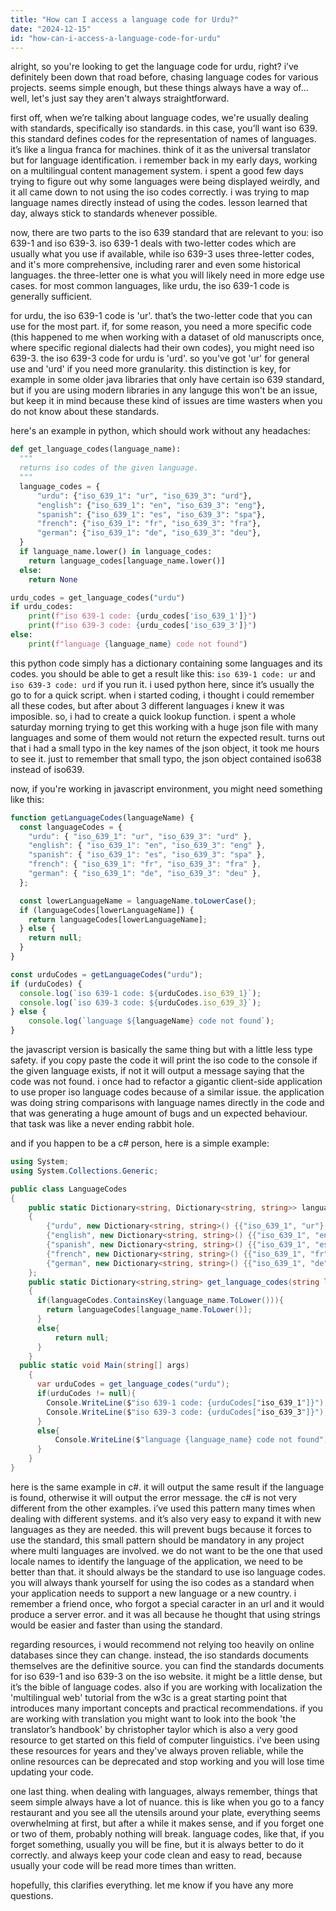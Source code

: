 ```yaml
---
title: "How can I access a language code for Urdu?"
date: "2024-12-15"
id: "how-can-i-access-a-language-code-for-urdu"
---
```


alright, so you're looking to get the language code for urdu, right? i’ve definitely been down that road before, chasing language codes for various projects. seems simple enough, but these things always have a way of… well, let's just say they aren't always straightforward.

first off, when we’re talking about language codes, we're usually dealing with standards, specifically iso standards. in this case, you’ll want iso 639. this standard defines codes for the representation of names of languages. it’s like a lingua franca for machines. think of it as the universal translator but for language identification. i remember back in my early days, working on a multilingual content management system. i spent a good few days trying to figure out why some languages were being displayed weirdly, and it all came down to not using the iso codes correctly. i was trying to map language names directly instead of using the codes. lesson learned that day, always stick to standards whenever possible.

now, there are two parts to the iso 639 standard that are relevant to you: iso 639-1 and iso 639-3. iso 639-1 deals with two-letter codes which are usually what you use if available, while iso 639-3 uses three-letter codes, and it's more comprehensive, including rarer and even some historical languages. the three-letter one is what you will likely need in more edge use cases. for most common languages, like urdu, the iso 639-1 code is generally sufficient.

for urdu, the iso 639-1 code is 'ur'. that’s the two-letter code that you can use for the most part. if, for some reason, you need a more specific code (this happened to me when working with a dataset of old manuscripts once, where specific regional dialects had their own codes), you might need iso 639-3. the iso 639-3 code for urdu is 'urd'. so you've got 'ur' for general use and 'urd' if you need more granularity. this distinction is key, for example in some older java libraries that only have certain iso 639 standard, but if you are using modern libraries in any languge this won't be an issue, but keep it in mind because these kind of issues are time wasters when you do not know about these standards.

here's an example in python, which should work without any headaches:

```python
def get_language_codes(language_name):
  """
  returns iso codes of the given language.
  """
  language_codes = {
      "urdu": {"iso_639_1": "ur", "iso_639_3": "urd"},
      "english": {"iso_639_1": "en", "iso_639_3": "eng"},
      "spanish": {"iso_639_1": "es", "iso_639_3": "spa"},
      "french": {"iso_639_1": "fr", "iso_639_3": "fra"},
      "german": {"iso_639_1": "de", "iso_639_3": "deu"},
  }
  if language_name.lower() in language_codes:
    return language_codes[language_name.lower()]
  else:
    return None

urdu_codes = get_language_codes("urdu")
if urdu_codes:
    print(f"iso 639-1 code: {urdu_codes['iso_639_1']}")
    print(f"iso 639-3 code: {urdu_codes['iso_639_3']}")
else:
    print(f"language {language_name} code not found")
```

this python code simply has a dictionary containing some languages and its codes. you should be able to get a result like this: `iso 639-1 code: ur` and `iso 639-3 code: urd` if you run it. i used python here, since it’s usually the go to for a quick script. when i started coding, i thought i could remember all these codes, but after about 3 different languages i knew it was imposible. so, i had to create a quick lookup function. i spent a whole saturday morning trying to get this working with a huge json file with many languages and some of them would not return the expected result. turns out that i had a small typo in the key names of the json object, it took me hours to see it. just to remember that small typo, the json object contained iso638 instead of iso639.

now, if you're working in javascript environment, you might need something like this:

```javascript
function getLanguageCodes(languageName) {
  const languageCodes = {
    "urdu": { "iso_639_1": "ur", "iso_639_3": "urd" },
    "english": { "iso_639_1": "en", "iso_639_3": "eng" },
    "spanish": { "iso_639_1": "es", "iso_639_3": "spa" },
    "french": { "iso_639_1": "fr", "iso_639_3": "fra" },
    "german": { "iso_639_1": "de", "iso_639_3": "deu" },
  };

  const lowerLanguageName = languageName.toLowerCase();
  if (languageCodes[lowerLanguageName]) {
    return languageCodes[lowerLanguageName];
  } else {
    return null;
  }
}

const urduCodes = getLanguageCodes("urdu");
if (urduCodes) {
  console.log(`iso 639-1 code: ${urduCodes.iso_639_1}`);
  console.log(`iso 639-3 code: ${urduCodes.iso_639_3}`);
} else {
    console.log(`language ${languageName} code not found`);
}

```

the javascript version is basically the same thing but with a little less type safety. if you copy paste the code it will print the iso code to the console if the given language exists, if not it will output a message saying that the code was not found. i once had to refactor a gigantic client-side application to use proper iso language codes because of a similar issue. the application was doing string comparisons with language names directly in the code and that was generating a huge amount of bugs and un expected behaviour. that task was like a never ending rabbit hole.

and if you happen to be a c# person, here is a simple example:

```csharp
using System;
using System.Collections.Generic;

public class LanguageCodes
{
    public static Dictionary<string, Dictionary<string, string>> languageCodes = new Dictionary<string, Dictionary<string, string>>()
    {
        {"urdu", new Dictionary<string, string>() {{"iso_639_1", "ur"}, {"iso_639_3", "urd"}}},
        {"english", new Dictionary<string, string>() {{"iso_639_1", "en"}, {"iso_639_3", "eng"}}},
        {"spanish", new Dictionary<string, string>() {{"iso_639_1", "es"}, {"iso_639_3", "spa"}}},
        {"french", new Dictionary<string, string>() {{"iso_639_1", "fr"}, {"iso_639_3", "fra"}}},
        {"german", new Dictionary<string, string>() {{"iso_639_1", "de"}, {"iso_639_3", "deu"}}},
    };
    public static Dictionary<string,string> get_language_codes(string language_name)
    {
      if(languageCodes.ContainsKey(language_name.ToLower())){
        return languageCodes[language_name.ToLower()];
      }
      else{
          return null;
      }
    }
  public static void Main(string[] args)
    {
      var urduCodes = get_language_codes("urdu");
      if(urduCodes != null){
        Console.WriteLine($"iso 639-1 code: {urduCodes["iso_639_1"]}");
        Console.WriteLine($"iso 639-3 code: {urduCodes["iso_639_3"]}");
      }
      else{
          Console.WriteLine($"language {language_name} code not found");
      }
    }
}

```

here is the same example in c#. it will output the same result if the language is found, otherwise it will output the error message. the c# is not very different from the other examples. i’ve used this pattern many times when dealing with different systems. and it’s also very easy to expand it with new languages as they are needed. this will prevent bugs because it forces to use the standard, this small pattern should be mandatory in any project where multi languages are involved. we do not want to be the one that used locale names to identify the language of the application, we need to be better than that. it should always be the standard to use iso language codes. you will always thank yourself for using the iso codes as a standard when your application needs to support a new language or a new country. i remember a friend once, who forgot a special caracter in an url and it would produce a server error. and it was all because he thought that using strings would be easier and faster than using the standard.

regarding resources, i would recommend not relying too heavily on online databases since they can change. instead, the iso standards documents themselves are the definitive source. you can find the standards documents for iso 639-1 and iso 639-3 on the iso website. it might be a little dense, but it’s the bible of language codes. also if you are working with localization the 'multilingual web' tutorial from the w3c is a great starting point that introduces many important concepts and practical recommendations. if you are working with translation you might want to look into the book 'the translator’s handbook' by christopher taylor which is also a very good resource to get started on this field of computer linguistics. i've been using these resources for years and they've always proven reliable, while the online resources can be deprecated and stop working and you will lose time updating your code.

one last thing. when dealing with languages, always remember, things that seem simple always have a lot of nuance. this is like when you go to a fancy restaurant and you see all the utensils around your plate, everything seems overwhelming at first, but after a while it makes sense, and if you forget one or two of them, probably nothing will break. language codes, like that, if you forget something, usually you will be fine, but it is always better to do it correctly. and always keep your code clean and easy to read, because usually your code will be read more times than written.

hopefully, this clarifies everything. let me know if you have any more questions.
